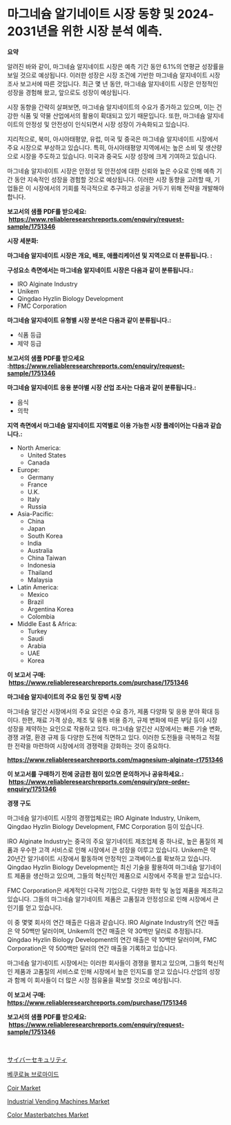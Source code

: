 <p><h1>마그네슘 알기네이트 시장 동향 및 2024-2031년을 위한 시장 분석 예측.</h1></p><p><strong>요약</strong></p>
<p><p>알려진 바와 같이, 마그네슘 알지네이트 시장은 예측 기간 동안 6.1%의 연평균 성장률을 보일 것으로 예상됩니다. 이러한 성장은 시장 조건에 기반한 마그네슘 알지네이트 시장 조사 보고서에 따른 것입니다. 최근 몇 년 동안, 마그네슘 알지네이트 시장은 안정적인 성장을 경험해 왔고, 앞으로도 성장이 예상됩니다.</p><p>시장 동향을 간략히 살펴보면, 마그네슘 알지네이트의 수요가 증가하고 있으며, 이는 건강한 식품 및 약물 산업에서의 활용이 확대되고 있기 때문입니다. 또한, 마그네슘 알지네이트의 안정성 및 안전성이 인식되면서 시장 성장이 가속화되고 있습니다.</p><p>지리적으로, 북미, 아시아태평양, 유럽, 미국 및 중국은 마그네슘 알지네이트 시장에서 주요 시장으로 부상하고 있습니다. 특히, 아시아태평양 지역에서는 높은 소비 및 생산량으로 시장을 주도하고 있습니다. 미국과 중국도 시장 성장에 크게 기여하고 있습니다.</p><p>마그네슘 알지네이트 시장은 안정성 및 안전성에 대한 신뢰와 높은 수요로 인해 예측 기간 동안 지속적인 성장을 경험할 것으로 예상됩니다. 이러한 시장 동향을 고려할 때, 기업들은 이 시장에서의 기회를 적극적으로 추구하고 성공을 거두기 위해 전략을 개발해야 합니다.</p></p>
<p><strong>보고서의 샘플 PDF를 받으세요: &nbsp;<a href="https://www.reliableresearchreports.com/enquiry/request-sample/1751346">https://www.reliableresearchreports.com/enquiry/request-sample/1751346</a></strong></p>
<p><strong>시장 세분화:</strong></p>
<p><strong> 마그네슘 알지네이트 시장은 개요, 배포, 애플리케이션 및 지역으로 더 분류됩니다. :</strong></p>
<p><strong>구성요소 측면에서는 마그네슘 알지네이트 시장은 다음과 같이 분류됩니다.:</strong></p>
<p><ul><li>IRO Alginate Industry</li><li>Unikem</li><li>Qingdao Hyzlin Biology Development</li><li>FMC Corporation</li></ul></p>
<p><strong> 마그네슘 알지네이트 유형별 시장 분석은 다음과 같이 분류됩니다.:</strong></p>
<p><ul><li>식품 등급</li><li>제약 등급</li></ul></p>
<p><strong>보고서의 샘플 PDF를 받으세요 :<a href="https://www.reliableresearchreports.com/enquiry/request-sample/1751346">https://www.reliableresearchreports.com/enquiry/request-sample/1751346</a></strong></p>
<p><strong> 마그네슘 알지네이트 응용 분야별 시장 산업 조사는 다음과 같이 분류됩니다.:</strong></p>
<p><ul><li>음식</li><li>의학</li></ul></p>
<p><strong>지역 측면에서 마그네슘 알지네이트 지역별로 이용 가능한 시장 플레이어는 다음과 같습니다.:</strong></p>
<p><ul>
    <li>
        North America:
        <ul>
            <li>United States</li>
            <li>Canada</li>
        </ul>
    </li>
    <li>
        Europe:
        <ul>
            <li>Germany</li>
            <li>France</li>
            <li>U.K.</li>
            <li>Italy</li>
            <li>Russia</li>
        </ul>
    </li>
    <li>
        Asia-Pacific:
        <ul>
            <li>China</li>
            <li>Japan</li>
            <li>South Korea</li>
            <li>India</li>
            <li>Australia</li>
            <li>China Taiwan</li>
            <li>Indonesia</li>
            <li>Thailand</li>
            <li>Malaysia</li>
        </ul>
    </li>
    <li>
        Latin America:
        <ul>
            <li>Mexico</li>
            <li>Brazil</li>
            <li>Argentina Korea</li>
            <li>Colombia</li>
        </ul>
    </li>
    <li>
        Middle East & Africa:
        <ul>
            <li>Turkey</li>
            <li>Saudi</li>
            <li>Arabia</li>
            <li>UAE</li>
            <li>Korea</li>
        </ul>
    </li>
    </ul></p>
<p><strong>이 보고서 구매: &nbsp;<a href="https://www.reliableresearchreports.com/purchase/1751346">https://www.reliableresearchreports.com/purchase/1751346</a></strong></p>
<p><strong>마그네슘 알지네이트의 주요 동인 및 장벽 시장</strong></p>
<p><p>마그네슘 알긴산 시장에서의 주요 요인은 수요 증가, 제품 다양화 및 응용 분야 확대 등이다. 한편, 재료 가격 상승, 제조 및 유통 비용 증가, 규제 변화에 따른 부담 등이 시장 성장을 제약하는 요인으로 작용하고 있다. 마그네슘 알긴산 시장에서는 빠른 기술 변화, 경쟁 과열, 환경 규제 등 다양한 도전에 직면하고 있다. 이러한 도전들을 극복하고 적절한 전략을 마련하여 시장에서의 경쟁력을 강화하는 것이 중요하다.</p></p>
<p><strong><a href="https://www.reliableresearchreports.com/magnesium-alginate-r1751346">https://www.reliableresearchreports.com/magnesium-alginate-r1751346</a></strong></p>
<p><strong>이 보고서를 구매하기 전에 궁금한 점이 있으면 문의하거나 공유하세요.: &nbsp;<a href="https://www.reliableresearchreports.com/enquiry/pre-order-enquiry/1751346">https://www.reliableresearchreports.com/enquiry/pre-order-enquiry/1751346</a></strong></p>
<p><strong>경쟁 구도</strong></p>
<p><p>마그네슘 알기네이트 시장의 경쟁업체로는 IRO Alginate Industry, Unikem, Qingdao Hyzlin Biology Development, FMC Corporation 등이 있습니다. </p><p>IRO Alginate Industry는 중국의 주요 알기네이트 제조업체 중 하나로, 높은 품질의 제품과 우수한 고객 서비스로 인해 시장에서 큰 성장을 이루고 있습니다. Unikem은 약 20년간 알기네이트 시장에서 활동하며 안정적인 고객베이스를 확보하고 있습니다. Qingdao Hyzlin Biology Development는 최신 기술을 활용하여 마그네슘 알기네이트 제품을 생산하고 있으며, 그들의 혁신적인 제품으로 시장에서 주목을 받고 있습니다. </p><p>FMC Corporation은 세계적인 다국적 기업으로, 다양한 화학 및 농업 제품을 제조하고 있습니다. 그들의 마그네슘 알기네이트 제품은 고품질과 안정성으로 인해 시장에서 큰 인기를 얻고 있습니다. </p><p>이 중 몇몇 회사의 연간 매출은 다음과 같습니다. IRO Alginate Industry의 연간 매출은 약 50백만 달러이며, Unikem의 연간 매출은 약 30백만 달러로 추정됩니다. Qingdao Hyzlin Biology Development의 연간 매출은 약 10백만 달러이며, FMC Corporation은 약 500백만 달러의 연간 매출을 기록하고 있습니다. </p><p>마그네슘 알기네이트 시장에서는 이러한 회사들이 경쟁을 펼치고 있으며, 그들의 혁신적인 제품과 고품질의 서비스로 인해 시장에서 높은 인지도를 얻고 있습니다.산업의 성장과 함께 이 회사들이 더 많은 시장 점유율을 확보할 것으로 예상됩니다.</p></p>
<p><strong>이 보고서 구매: &nbsp; <a href="https://www.reliableresearchreports.com/purchase/1751346">https://www.reliableresearchreports.com/purchase/1751346</a></strong></p>
<p><strong>보고서의 샘플 PDF를 받으세요: &nbsp;<a href="https://www.reliableresearchreports.com/enquiry/request-sample/1751346">https://www.reliableresearchreports.com/enquiry/request-sample/1751346</a></strong><strong></strong></p>
<p>&nbsp;</p>
<p><p><a href="https://github.com/ihabdkwlxs948/Market-Research-Report-List-1/blob/main/906673425538.md">サイバーセキュリティ</a></p><p><a href="https://github.com/hxzi07639916/Market-Research-Report-List-1/blob/main/889907223226.md">베쿠로늄 브로마이드</a></p><p><a href="https://issuu.com/reportprime-2/docs/coir-market-size-2030.pptx">Coir Market</a></p><p><a href="https://view.publitas.com/reportprime-1/analyzing-industrial-vending-machines-market-global-industry-perspective-and-forecast-2024-to-2031/">Industrial Vending Machines Market</a></p><p><a href="https://issuu.com/reportprime-2/docs/color-masterbatches-market-size-2030.pptx">Color Masterbatches Market</a></p></p>